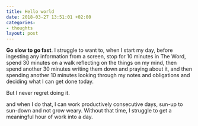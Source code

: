 ```yaml
---
title: Hello world
date: 2018-03-27 13:51:01 +02:00
categories:
- thoughts
layout: post
---
```


**Go slow to go fast**. I struggle to want to, when I start my day, before ingesting any information from a screen, stop for 10 minutes in The Word, spend 30 minutes on a walk reflecting on the things on my mind, then spend another 30 minutes writing them down and praying about it, and then spending another 10 minutes looking through my notes and obligations and deciding what I can get done today.

But I never regret doing it.

and when I do that, I can work productively consecutive days, sun-up to sun-down and not grow weary. Without that time, I struggle to get a meaningful hour of work into a day.

